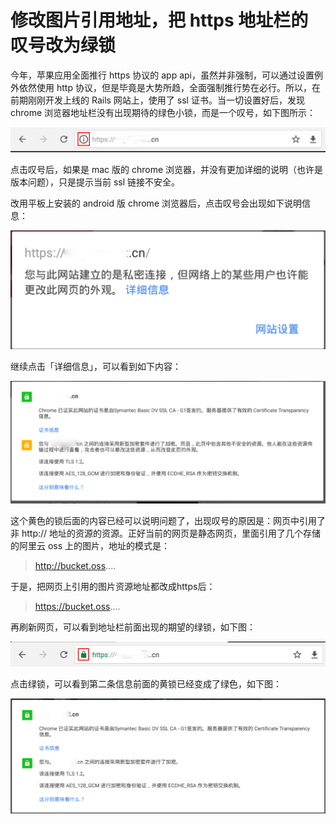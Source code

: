 # 修改图片引用地址，把 https 地址栏的叹号改为绿锁

今年，苹果应用全面推行 https 协议的 app api，虽然并非强制，可以通过设置例外依然使用 http 协议，但是毕竟是大势所趋，全面强制推行势在必行。所以，在前期刚刚开发上线的 Rails 网站上，使用了 ssl 证书。当一切设置好后，发现 chrome 浏览器地址栏没有出现期待的绿色小锁，而是一个叹号，如下图所示：

![](./img/anquan-1.png)

点击叹号后，如果是 mac 版的 chrome 浏览器，并没有更加详细的说明（也许是版本问题），只是提示当前 ssl 链接不安全。

改用平板上安装的 android 版 chrome 浏览器后，点击叹号会出现如下说明信息：

![](./img/anquan-2.png)

继续点击「详细信息」，可以看到如下内容：

![](./img/anquan-3.png)

这个黄色的锁后面的内容已经可以说明问题了，出现叹号的原因是：网页中引用了非 http:// 地址的资源的资源。正好当前的网页是静态网页，里面引用了几个存储的阿里云 oss 上的图片，地址的模式是：

> http://bucket.oss....

于是，把网页上引用的图片资源地址都改成https后：

> https://bucket.oss....

再刷新网页，可以看到地址栏前面出现的期望的绿锁，如下图：

![](./img/anquan-4.png)

点击绿锁，可以看到第二条信息前面的黄锁已经变成了绿色，如下图：

![](./img/anquan-5.png)
